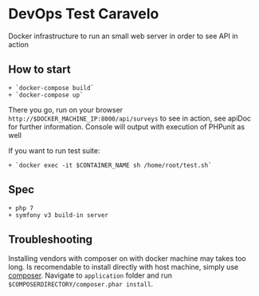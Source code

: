 # DevOps Test Caravelo

Docker infrastructure to run an small web server in order to see API in action

## How to start

    + `docker-compose build`
    + `docker-compose up`
    
There you go, run on your browser `http://$DOCKER_MACHINE_IP:8000/api/surveys` to see in action, see apiDoc for further information. Console will output with execution of PHPunit as well

If you want to run test suite:
    
    + `docker exec -it $CONTAINER_NAME sh /home/root/test.sh`
    
## Spec

    + php 7
    + symfony v3 build-in server
    
## Troubleshooting

Installing vendors with composer on with docker machine may takes too long. Is recomendable to install directly with host machine, simply use [composer](https://getcomposer.org/download/).
Navigate to `application` folder and run `$COMPOSERDIRECTORY/composer.phar install`.